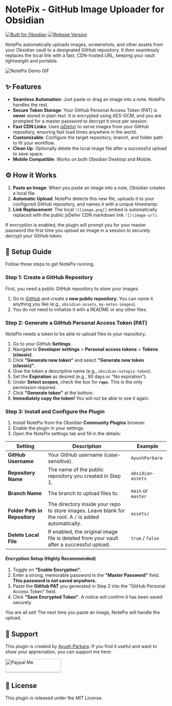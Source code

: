 # NotePix - GitHub Image Uploader for Obsidian

[![Built for Obsidian](https://img.shields.io/badge/Built%20for-Obsidian-7B68EE.svg?style=for-the-badge)](https://obsidian.md)
[![Release Version](https://img.shields.io/github/v/release/AyushParkara/NotePix?style=for-the-badge&sort=semver)](https://github.com/AyushParkara/NotePix/releases/latest)

NotePix automatically uploads images, screenshots, and other assets from your Obsidian vault to a designated GitHub repository. It then seamlessly replaces the local link with a fast, CDN-hosted URL, keeping your vault lightweight and portable.

<!--
IMPORTANT: RECORD A GIF DEMO!
1. Record your screen showing you pasting an image into Obsidian.
2. Show the "Uploading..." notice.
3. Show the local link ![[...]] being replaced by the CDN link ![](...).
4. Upload the GIF to your GitHub repo (e.g., in an 'assets' folder).
5. Replace the placeholder link below with your GIF's link.
-->
![NotePix Demo GIF](https://raw.githubusercontent.com/AyushParkara/NotePix/main/assets/notepix-demo.gif)

## ✨ Features

-   **Seamless Automation**: Just paste or drag an image into a note. NotePix handles the rest.
-   **Secure Token Storage**: Your GitHub Personal Access Token (PAT) is **never** stored in plain text. It is encrypted using AES-GCM, and you are prompted for a master password to decrypt it once per session.
-   **Fast CDN Links**: Uses [jsDelivr](https://www.jsdelivr.com/) to serve images from your GitHub repository, ensuring fast load times anywhere in the world.
-   **Customizable**: Configure the target repository, branch, and folder path to fit your workflow.
-   **Clean Up**: Optionally delete the local image file after a successful upload to save space.
-   **Mobile Compatible**: Works on both Obsidian Desktop and Mobile.

## ⚙️ How it Works

1.  **Paste an Image**: When you paste an image into a note, Obsidian creates a local file.
2.  **Automatic Upload**: NotePix detects this new file, uploads it to your configured GitHub repository, and names it with a unique timestamp.
3.  **Link Replacement**: The local `![[image.png]]` embed is automatically replaced with the public jsDelivr CDN markdown link `![](image-url)`.

If encryption is enabled, the plugin will prompt you for your master password the first time you upload an image in a session to securely decrypt your GitHub token.

## 🚀 Setup Guide

Follow these steps to get NotePix running.

### Step 1: Create a GitHub Repository

First, you need a public GitHub repository to store your images.

1.  Go to [GitHub](https://github.com) and create a **new public repository**. You can name it anything you like (e.g., `obsidian-assets`, `my-notes-images`).
2.  You do not need to initialize it with a README or any other files.

### Step 2: Generate a GitHub Personal Access Token (PAT)

NotePix needs a token to be able to upload files to your repository.

1.  Go to your GitHub **Settings**.
2.  Navigate to **Developer settings** > **Personal access tokens** > **Tokens (classic)**.
3.  Click **"Generate new token"** and select **"Generate new token (classic)"**.
4.  Give the token a descriptive name (e.g., `obsidian-notepix-token`).
5.  Set the **Expiration** as desired (e.g., 90 days or "No expiration").
6.  Under **Select scopes**, check the box for **`repo`**. This is the only permission required.
7.  Click **"Generate token"** at the bottom.
8.  **Immediately copy the token!** You will not be able to see it again.

### Step 3: Install and Configure the Plugin

1.  Install NotePix from the Obsidian **Community Plugins** browser.
2.  Enable the plugin in your settings.
3.  Open the NotePix settings tab and fill in the details:

| Setting                      | Description                                                                                             | Example                    |
| ---------------------------- | ------------------------------------------------------------------------------------------------------- | -------------------------- |
| **GitHub Username**            | Your GitHub username (case-sensitive).                                                                  | `AyushParkara`             |
| **Repository Name**            | The name of the public repository you created in Step 1.                                                | `obsidian-assets`          |
| **Branch Name**                | The branch to upload files to.                                                                          | `main` or `master`         |
| **Folder Path in Repository**  | The directory inside your repo to store images. Leave blank for the root. A `/` is added automatically. | `assets/`                  |
| **Delete Local File**        | If enabled, the original image file is deleted from your vault after a successful upload.               | `true` / `false`           |

#### Encryption Setup (Highly Recommended)

1.  Toggle on **"Enable Encryption"**.
2.  Enter a strong, memorable password in the **"Master Password"** field. **This password is not saved anywhere.**
3.  Paste the **GitHub PAT** you generated in Step 2 into the "GitHub Personal Access Token" field.
4.  Click **"Save Encrypted Token"**. A notice will confirm it has been saved securely.

You are all set! The next time you paste an image, NotePix will handle the upload.

## 🙏 Support

This plugin is created by [Ayush Parkara](https://github.com/AyushParkara). If you find it useful and want to show your appreciation, you can support me here:

<a href="https://www.paypal.com/paypalme/AyushParkara" target="_blank"><img src="https://www.buymeacoffee.com/assets/img/custom_images/orange_img.png" alt="Paypal Me" style="height: 41px !important;width: 174px !important;box-shadow: 0px 3px 2px 0px rgba(190, 190, 190, 0.5) !important;-webkit-box-shadow: 0px 3px 2px 0px rgba(190, 190, 190, 0.5) !important;" ></a>

## 📄 License

This plugin is released under the MIT License.
